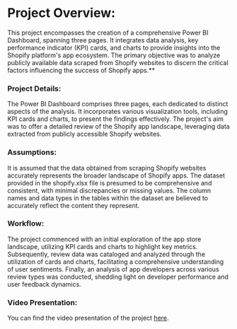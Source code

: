 # Project Overview:

This project encompasses the creation of a comprehensive Power BI Dashboard, spanning three pages. It integrates data analysis, key performance indicator (KPI) cards, and charts to provide insights into the Shopify platform's app ecosystem. The primary objective was to analyze publicly available data scraped from Shopify websites to discern the critical factors influencing the success of Shopify apps.**

### Project Details:

  The Power BI Dashboard comprises three pages, each dedicated to distinct aspects of the analysis.
  It incorporates various visualization tools, including KPI cards and charts, to present the findings effectively.
  The project's aim was to offer a detailed review of the Shopify app landscape, leveraging data extracted from publicly accessible Shopify websites.

### Assumptions:

  It is assumed that the data obtained from scraping Shopify websites accurately represents the broader landscape of Shopify apps.
  The dataset provided in the shopify.xlsx file is presumed to be comprehensive and consistent, with minimal discrepancies or missing values.
  The column names and data types in the tables within the dataset are believed to accurately reflect the content they represent.

### Workflow:

The project commenced with an initial exploration of the app store landscape, utilizing KPI cards and charts to highlight key metrics.
Subsequently, review data was cataloged and analyzed through the utilization of cards and charts, facilitating a comprehensive understanding of user sentiments.
Finally, an analysis of app developers across various review types was conducted, shedding light on developer performance and user feedback dynamics.

### Video Presentation:
You can find the video presentation of the project [here](https://github.com/Bobpick/Data_projects_TripleTen/blob/main/Shopify/Shopify.mp4).
